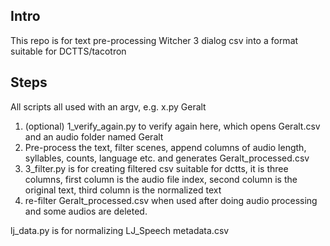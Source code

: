 ## Intro
This repo is for text pre-processing Witcher 3 dialog csv into a format suitable for DCTTS/tacotron

## Steps
All scripts all used with an argv, e.g. x.py Geralt
1. (optional) 1_verify_again.py to verify again here, which opens Geralt.csv and an audio folder named Geralt
2. Pre-process the text, filter scenes, append columns of audio length, syllables, counts, language etc. and generates Geralt_processed.csv
3. 3_filter.py is for creating filtered csv suitable for dctts, it is three columns, first column is the audio file index, second column is the original text, third column is the normalized text
4. re-filter Geralt_processed.csv when used after doing audio processing and some audios are deleted.

lj_data.py is for normalizing LJ_Speech metadata.csv